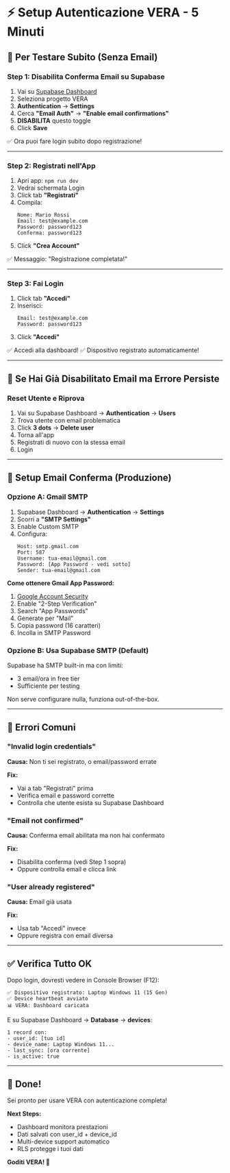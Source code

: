 # ⚡ Setup Autenticazione VERA - 5 Minuti

## 🎯 Per Testare Subito (Senza Email)

### Step 1: Disabilita Conferma Email su Supabase

1. Vai su [Supabase Dashboard](https://app.supabase.com)
2. Seleziona progetto VERA
3. **Authentication** → **Settings**
4. Cerca **"Email Auth"** → **"Enable email confirmations"**
5. **DISABILITA** questo toggle
6. Click **Save**

✅ Ora puoi fare login subito dopo registrazione!

---

### Step 2: Registrati nell'App

1. Apri app: `npm run dev`
2. Vedrai schermata Login
3. Click tab **"Registrati"**
4. Compila:
   ```
   Nome: Mario Rossi
   Email: test@example.com
   Password: password123
   Conferma: password123
   ```
5. Click **"Crea Account"**

✅ Messaggio: "Registrazione completata!"

---

### Step 3: Fai Login

1. Click tab **"Accedi"**
2. Inserisci:
   ```
   Email: test@example.com
   Password: password123
   ```
3. Click **"Accedi"**

✅ Accedi alla dashboard!
✅ Dispositivo registrato automaticamente!

---

## 🔧 Se Hai Già Disabilitato Email ma Errore Persiste

### Reset Utente e Riprova

1. Vai su Supabase Dashboard → **Authentication** → **Users**
2. Trova utente con email problematica
3. Click **3 dots** → **Delete user**
4. Torna all'app
5. Registrati di nuovo con la stessa email
6. Login

---

## 📧 Setup Email Conferma (Produzione)

### Opzione A: Gmail SMTP

1. Supabase Dashboard → **Authentication** → **Settings**
2. Scorri a **"SMTP Settings"**
3. Enable Custom SMTP
4. Configura:
   ```
   Host: smtp.gmail.com
   Port: 587
   Username: tua-email@gmail.com
   Password: [App Password - vedi sotto]
   Sender: tua-email@gmail.com
   ```

**Come ottenere Gmail App Password:**
1. [Google Account Security](https://myaccount.google.com/security)
2. Enable "2-Step Verification"
3. Search "App Passwords"
4. Generate per "Mail"
5. Copia password (16 caratteri)
6. Incolla in SMTP Password

### Opzione B: Usa Supabase SMTP (Default)

Supabase ha SMTP built-in ma con limiti:
- 3 email/ora in free tier
- Sufficiente per testing

Non serve configurare nulla, funziona out-of-the-box.

---

## 🚨 Errori Comuni

### "Invalid login credentials"

**Causa:** Non ti sei registrato, o email/password errate

**Fix:** 
- Vai a tab "Registrati" prima
- Verifica email e password corrette
- Controlla che utente esista su Supabase Dashboard

### "Email not confirmed"

**Causa:** Conferma email abilitata ma non hai confermato

**Fix:**
- Disabilita conferma (vedi Step 1 sopra)
- Oppure controlla email e clicca link

### "User already registered"

**Causa:** Email già usata

**Fix:**
- Usa tab "Accedi" invece
- Oppure registra con email diversa

---

## ✅ Verifica Tutto OK

Dopo login, dovresti vedere in Console Browser (F12):

```
✅ Dispositivo registrato: Laptop Windows 11 (15 Gen)
✅ Device heartbeat avviato
📊 VERA: Dashboard caricata
```

E su Supabase Dashboard → **Database** → **devices**:

```
1 record con:
- user_id: [tuo id]
- device_name: Laptop Windows 11...
- last_sync: [ora corrente]
- is_active: true
```

---

## 🎉 Done!

Sei pronto per usare VERA con autenticazione completa!

**Next Steps:**
- Dashboard monitora prestazioni
- Dati salvati con user_id + device_id
- Multi-device support automatico
- RLS protegge i tuoi dati

**Goditi VERA! 🌱**
